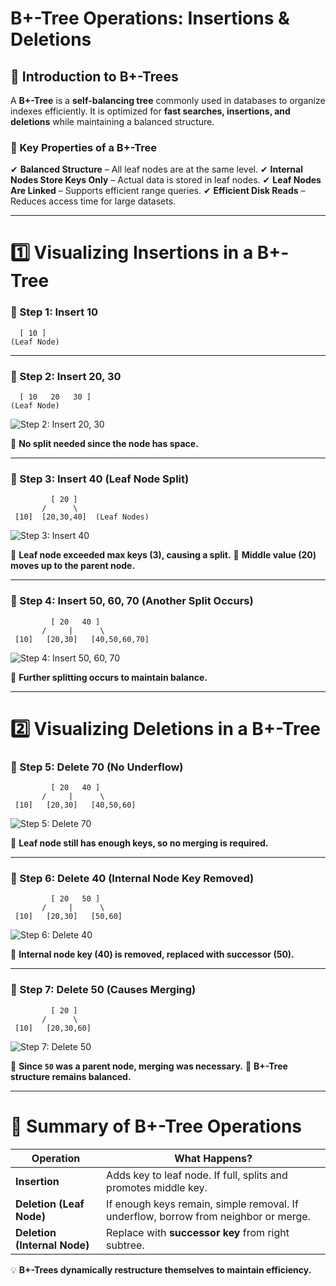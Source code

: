 # **B+-Tree Operations: Insertions & Deletions**

## **📌 Introduction to B+-Trees**
A **B+-Tree** is a **self-balancing tree** commonly used in databases to organize indexes efficiently. It is optimized for **fast searches, insertions, and deletions** while maintaining a balanced structure.

### **🔹 Key Properties of a B+-Tree**
✔ **Balanced Structure** – All leaf nodes are at the same level.
✔ **Internal Nodes Store Keys Only** – Actual data is stored in leaf nodes.
✔ **Leaf Nodes Are Linked** – Supports efficient range queries.
✔ **Efficient Disk Reads** – Reduces access time for large datasets.

---

# **1️⃣ Visualizing Insertions in a B+-Tree**

### **📌 Step 1: Insert 10**
```
  [ 10 ]
(Leaf Node)
```



---
### **📌 Step 2: Insert 20, 30**
```
  [ 10   20   30 ]
(Leaf Node)
```

![Step 2: Insert 20, 30](img/image_2.png)

📌 **No split needed since the node has space.**

---
### **📌 Step 3: Insert 40 (Leaf Node Split)**
```
         [ 20 ]
       /      \
 [10]  [20,30,40]  (Leaf Nodes)
```

![Step 3: Insert 40](img/image_3.png)

📌 **Leaf node exceeded max keys (3), causing a split.**
📌 **Middle value (20) moves up to the parent node.**

---
### **📌 Step 4: Insert 50, 60, 70 (Another Split Occurs)**
```
         [ 20   40 ]
       /     |      \
 [10]   [20,30]   [40,50,60,70]
```

![Step 4: Insert 50, 60, 70](img/image_4.png)

📌 **Further splitting occurs to maintain balance.**

---

# **2️⃣ Visualizing Deletions in a B+-Tree**

### **📌 Step 5: Delete 70 (No Underflow)**
```
         [ 20   40 ]
       /     |      \
 [10]   [20,30]   [40,50,60]
```

![Step 5: Delete 70](img/image_5.png)

📌 **Leaf node still has enough keys, so no merging is required.**

---
### **📌 Step 6: Delete 40 (Internal Node Key Removed)**
```
         [ 20   50 ]
       /     |      \
 [10]   [20,30]   [50,60]
```

![Step 6: Delete 40](img/image_6.png)

📌 **Internal node key (40) is removed, replaced with successor (50).**

---
### **📌 Step 7: Delete 50 (Causes Merging)**
```
         [ 20 ]
       /      \
 [10]   [20,30,60]
```

![Step 7: Delete 50](img/image_7.png)

📌 **Since `50` was a parent node, merging was necessary.**
📌 **B+-Tree structure remains balanced.**

---

# **🔹 Summary of B+-Tree Operations**
| **Operation** | **What Happens?** |
|--------------|------------------|
| **Insertion** | Adds key to leaf node. If full, splits and promotes middle key. |
| **Deletion (Leaf Node)** | If enough keys remain, simple removal. If underflow, borrow from neighbor or merge. |
| **Deletion (Internal Node)** | Replace with **successor key** from right subtree. |

💡 **B+-Trees dynamically restructure themselves to maintain efficiency.**

